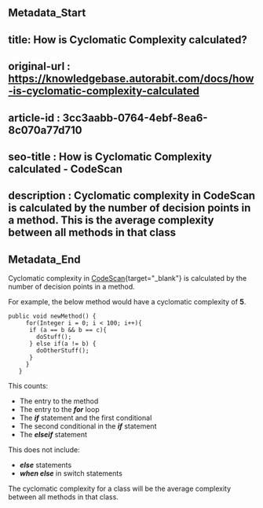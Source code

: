 ## Metadata_Start
## title: How is Cyclomatic Complexity calculated?
## original-url : https://knowledgebase.autorabit.com/docs/how-is-cyclomatic-complexity-calculated
## article-id : 3cc3aabb-0764-4ebf-8ea6-8c070a77d710
## seo-title : How is Cyclomatic Complexity calculated - CodeScan
## description : Cyclomatic complexity in CodeScan is calculated by the number of decision points in a method. This is the average complexity between all methods in that class 
## Metadata_End
Cyclomatic complexity in [CodeScan](https://www.codescan.io/){target="_blank"} is calculated by the number of decision points in a method.  

For example, the below method would have a cyclomatic complexity of **5**.

```
public void newMethod() {
     for(Integer i = 0; i < 100; i++){
      if (a == b && b == c){
        doStuff();
      } else if(a != b) {
        doOtherStuff();
      }
     }
   }
```

This counts:

* The entry to the method
* The entry to the ***for*** loop
* The ***if*** statement and the first conditional
* The second conditional in the ***if*** statement
* The ***elseif*** statement

This does not include:

* ***else*** statements
* ***when else*** in switch statements

The cyclomatic complexity for a class will be the average complexity between all methods in that class.
